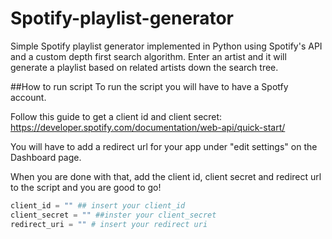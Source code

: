 # Spotify-playlist-generator
Simple Spotify playlist generator implemented in Python using Spotify's API and a custom depth first search algorithm. 
Enter an artist and it will generate a playlist based on related artists down the search tree.

##How to run script
To run the script you will have to have a Spotfy account. 

Follow this guide to get a client id and client secret: https://developer.spotify.com/documentation/web-api/quick-start/

You will have to add a redirect url for your app under "edit settings" on the Dashboard page. 

When you are done with that, add the client id, client secret and redirect url to the script and you are good to go!
```python
client_id = "" ## insert your client_id
client_secret = "" ##inster your client_secret
redirect_uri = "" # insert your redirect uri
```
